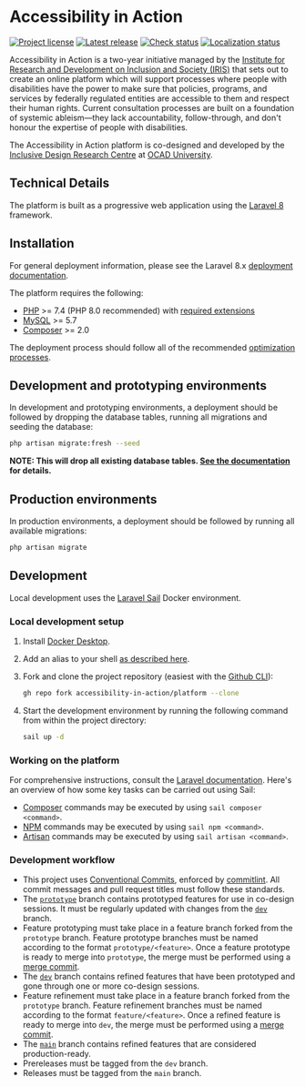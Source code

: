 # Accessibility in Action

[![Project license](https://badgen.net/github/license/accessibility-in-action/platform)](https://github.com/accessibility-in-action/platform/releases/latest)
[![Latest release](https://badgen.net/github/release/accessibility-in-action/platform)](https://github.com/accessibility-in-action/platform/releases/latest)
[![Check status](https://badgen.net/github/checks/accessibility-in-action/platform/dev)](https://github.com/accessibility-in-action/platform/releases/latest)
[![Localization status](https://badges.crowdin.net/accessibility-in-action/localized.svg)](https://crowdin.com/project/accessibility-in-action)

Accessibility in Action is a two-year initiative managed by the
[Institute for Research and Development on Inclusion and Society (IRIS)](https://irisinstitute.ca/) that sets out to
create an online platform which will support processes where people with disabilities have the power to make sure that policies,
programs, and services by federally regulated entities are accessible to them and respect their human rights. Current
consultation processes are built on a foundation of systemic ableism—they lack accountability, follow-through, and don't
honour the expertise of people with disabilities.

The Accessibility in Action platform is co-designed and developed by the [Inclusive Design Research Centre](https://idrc.ocadu.ca/)
at [OCAD University](https://ocadu.ca).

## Technical Details

The platform is built as a progressive web application using the [Laravel 8](https://laravel.com/docs/8.x) framework.

## Installation

For general deployment information, please see the Laravel 8.x [deployment documentation](https://laravel.com/docs/8.x/deployment).

The platform requires the following:

- [PHP](https://www.php.net/supported-versions.php) >= 7.4 (PHP 8.0 recommended) with [required extensions](https://laravel.com/docs/8.x/deployment#server-requirements)
- [MySQL](https://dev.mysql.com/downloads/) >= 5.7
- [Composer](https://getcomposer.org) >= 2.0

The deployment process should follow all of the recommended [optimization processes](https://laravel.com/docs/8.x/deployment#optimization).

## Development and prototyping environments

In development and prototyping environments, a deployment should be followed by dropping the database tables, running all
migrations and seeding the database:

```bash
php artisan migrate:fresh --seed
```

**NOTE: This will drop all existing database tables. [See the documentation](https://laravel.com/docs/8.x/migrations#drop-all-tables-migrate)
for details.**

## Production environments

In production environments, a deployment should be followed by running all available migrations:

```bash
php artisan migrate
```

## Development

Local development uses the [Laravel Sail](https://laravel.com/docs/8.x/sail) Docker environment.

### Local development setup

1. Install [Docker Desktop](https://www.docker.com/products/docker-desktop).
2. Add an alias to your shell [as described here](https://laravel.com/docs/8.x/sail#configuring-a-bash-alias).
3. Fork and clone the project repository (easiest with the [Github CLI](https://cli.github.com/)):

   ```bash
   gh repo fork accessibility-in-action/platform --clone
   ```

4. Start the development environment by running the following command from within the project directory:

   ```bash
   sail up -d
   ```

### Working on the platform

For comprehensive instructions, consult the [Laravel documentation](https://laravel.com/docs/8.x). Here's an overview
of how some key tasks can be carried out using Sail:

- [Composer](https://getcomposer.org) commands may be executed by using `sail composer <command>`.
- [NPM](https://docs.npmjs.com/cli/v7) commands may be executed by using `sail npm <command>`.
- [Artisan](https://laravel.com/docs/8.x/artisan) commands may be executed by using `sail artisan <command>`.

### Development workflow

- This project uses [Conventional Commits](https://www.conventionalcommits.org/en/v1.0.0/), enforced by [commitlint](https://commitlint.js.org/).
All commit messages and pull request titles must follow these standards.
- The [`prototype`](https://github.com/accessibility-in-action/platform/tree/prototype) branch contains
  prototyped features for use in co-design sessions. It must be regularly updated with changes from the [`dev`](https://github.com/accessibility-in-action/platform/tree/dev)
  branch.
- Feature prototyping must take place in a feature branch forked from the `prototype` branch. Feature prototype branches
  must be named according to the format `prototype/<feature>`. Once a feature prototype is ready to merge into
  `prototype`, the merge must be performed using a [merge commit](https://docs.github.com/en/github/collaborating-with-issues-and-pull-requests/about-pull-request-merges).
- The [`dev`](https://github.com/accessibility-in-action/platform/tree/dev) branch contains refined features
  that have been prototyped and gone through one or more co-design sessions.
- Feature refinement must take place in a feature branch forked from the `prototype` branch. Feature refinement branches
  must be named according to the format `feature/<feature>`. Once a refined feature is ready to merge into `dev`, the
  merge must be performed using a [merge commit](https://docs.github.com/en/github/collaborating-with-issues-and-pull-requests/about-pull-request-merges).
- The [`main`](https://github.com/accessibility-in-action/platform/tree/main) branch contains refined features that
  are considered production-ready.
- Prereleases must be tagged from the `dev` branch.
- Releases must be tagged from the `main` branch.
